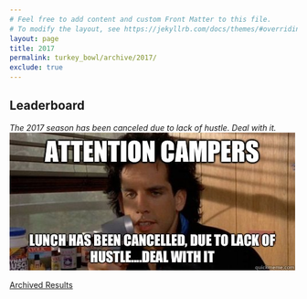 ```yaml
---
# Feel free to add content and custom Front Matter to this file.
# To modify the layout, see https://jekyllrb.com/docs/themes/#overriding-theme-defaults
layout: page
title: 2017
permalink: turkey_bowl/archive/2017/
exclude: true
---
```


## Leaderboard
_The 2017 season has been canceled due to lack of hustle. Deal with it._
![](/assets/images/lack_of_hustle.jpg)


[Archived Results](/turkey_bowl/archive/)
